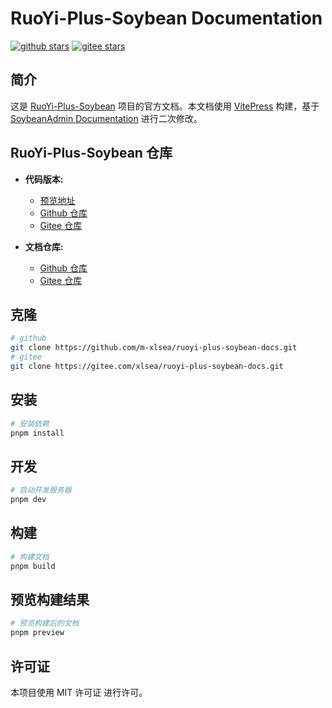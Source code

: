 # RuoYi-Plus-Soybean Documentation

[![github stars](https://img.shields.io/github/stars/m-xlsea/ruoyi-plus-soybean)](https://github.com/m-xlsea/ruoyi-plus-soybean)
[![gitee stars](https://gitee.com/xlsea/ruoyi-plus-soybean/badge/star.svg)](https://gitee.com/xlsea/ruoyi-plus-soybean)

## 简介

这是 [RuoYi-Plus-Soybean](https://gitee.com/xlsea/ruoyi-plus-soybean) 项目的官方文档。本文档使用 [VitePress](https://vitepress.dev/) 构建，基于 [SoybeanAdmin Documentation](https://github.com/soybeanjs/soybean-admin-docs) 进行二次修改。

## RuoYi-Plus-Soybean 仓库

- **代码版本:**

  - [预览地址](https://ruoyi.xlsea.cn/)
  - [Github 仓库](https://github.com/m-xlsea/ruoyi-plus-soybean)
  - [Gitee 仓库](https://gitee.com/xlsea/ruoyi-plus-soybean)

- **文档仓库:**
  - [Github 仓库](https://github.com/m-xlsea/ruoyi-plus-soybean-docs)
  - [Gitee 仓库](https://gitee.com/xlsea/ruoyi-plus-soybean-docs)

## 克隆

```bash
# github
git clone https://github.com/m-xlsea/ruoyi-plus-soybean-docs.git
# gitee
git clone https://gitee.com/xlsea/ruoyi-plus-soybean-docs.git
```

## 安装

```bash
# 安装依赖
pnpm install
```

## 开发

```bash
# 启动开发服务器
pnpm dev
```

## 构建

```bash
# 构建文档
pnpm build
```

## 预览构建结果

```bash
# 预览构建后的文档
pnpm preview
```

## 许可证

本项目使用 MIT 许可证 进行许可。
